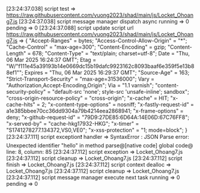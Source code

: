 [23:24:37.038] script test => https://raw.githubusercontent.com/vuong2023/shad/main/js/Locket_Ohoang7.js
[23:24:37.038] script message manager dispatch async running => 0 pending => 0
[23:24:37.088] script update script url https://raw.githubusercontent.com/vuong2023/shad/main/js/Locket_Ohoang7.js => {
    "Accept-Ranges" = bytes;
    "Access-Control-Allow-Origin" = "*";
    "Cache-Control" = "max-age=300";
    "Content-Encoding" = gzip;
    "Content-Length" = 678;
    "Content-Type" = "text/plain; charset=utf-8";
    Date = "Thu, 06 Mar 2025 16:24:37 GMT";
    Etag = "W/\"f111e45a39193b14e0669dc15b19dafc9923162c8093baaf6e359f5e13b88ef1\"";
    Expires = "Thu, 06 Mar 2025 16:29:37 GMT";
    "Source-Age" = 163;
    "Strict-Transport-Security" = "max-age=31536000";
    Vary = "Authorization,Accept-Encoding,Origin";
    Via = "1.1 varnish";
    "content-security-policy" = "default-src 'none'; style-src 'unsafe-inline'; sandbox";
    "cross-origin-resource-policy" = "cross-origin";
    "x-cache" = HIT;
    "x-cache-hits" = 2;
    "x-content-type-options" = nosniff;
    "x-fastly-request-id" = a1e385bbee70cc36dd9304a79b4214eea2868941;
    "x-frame-options" = deny;
    "x-github-request-id" = "79D9:27DE85:6D64A:14E06D:67C76FF8";
    "x-served-by" = "cache-hkg17932-HKG";
    "x-timer" = "S1741278277.134372,VS0,VE0";
    "x-xss-protection" = "1; mode=block";
}
[23:24:37.111] script <D1D78FCF-EA0A-46F5-AB18-6301C37DA459> exception❗ handler => SyntaxError : JSON Parse error: Unexpected identifier "hello" in method parse@[native code]
global code@ line: 8, column: 85
[23:24:37.112] script <D1D78FCF-EA0A-46F5-AB18-6301C37DA459> exception => Locket_Ohoang7.js
[23:24:37.112] script <D1D78FCF-EA0A-46F5-AB18-6301C37DA459> cleanup => Locket_Ohoang7.js
[23:24:37.112] script <D1D78FCF-EA0A-46F5-AB18-6301C37DA459> finish => Locket_Ohoang7.js
[23:24:37.112] script <D1D78FCF-EA0A-46F5-AB18-6301C37DA459> context dealloc => Locket_Ohoang7.js
[23:24:37.112] script <D1D78FCF-EA0A-46F5-AB18-6301C37DA459> cleanup => Locket_Ohoang7.js
[23:24:37.112] script message manager execute next task running => 0 pending => 0

